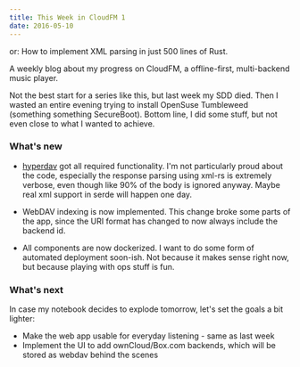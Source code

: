 ```yaml
---
title: This Week in CloudFM 1
date: 2016-05-10
---
```


or: How to implement XML parsing in just 500 lines of Rust.

A weekly blog about my progress on CloudFM, a offline-first, multi-backend music player.

Not the best start for a series like this, but last week my SDD died. Then I wasted
an entire evening trying to install OpenSuse Tumbleweed (something something SecureBoot).
Bottom line, I did some stuff, but not even close to what I wanted to achieve.

### What's new

* [hyperdav](https://github.com/jgillich/hyperdav) got all required functionality.
  I'm not particularly proud about the code, especially the response parsing using
  xml-rs is extremely verbose, even though like 90% of the body is ignored anyway.
  Maybe real xml support in serde will happen one day.

* WebDAV indexing is now implemented. This change broke some parts of the app, since
  the URI format has changed to now always include the backend id.

* All components are now dockerized. I want to do some form of automated deployment
  soon-ish. Not because it makes sense right now, but because playing with ops stuff
  is fun.

### What's next

In case my notebook decides to explode tomorrow, let's set the goals a bit lighter:

* Make the web app usable for everyday listening - same as last week
* Implement the UI to add ownCloud/Box.com backends, which will be
  stored as webdav behind the scenes
